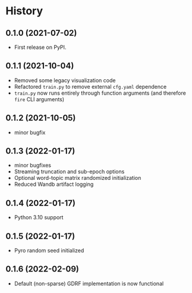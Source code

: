 # History

## 0.1.0 (2021-07-02)

* First release on PyPI.

## 0.1.1 (2021-10-04)

* Removed some legacy visualization code
* Refactored `train.py` to remove external `cfg.yaml` dependence
* `train.py` now runs entirely through function arguments (and therefore `fire` CLI arguments)

## 0.1.2 (2021-10-05)

* minor bugfix

## 0.1.3 (2022-01-17)

* minor bugfixes
* Streaming truncation and sub-epoch options
* Optional word-topic matrix randomized initialization
* Reduced Wandb artifact logging

## 0.1.4 (2022-01-17)

* Python 3.10 support

## 0.1.5 (2022-01-17)

* Pyro random seed initialized

## 0.1.6 (2022-02-09)

* Default (non-sparse) GDRF implementation is now functional
